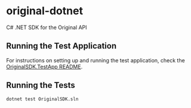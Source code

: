 # original-dotnet

C# .NET SDK for the Original API

## Running the Test Application

For instructions on setting up and running the test application, check the [OriginalSDK.TestApp README](OriginalSDK.TestApp/README.md).

## Running the Tests

```bash
dotnet test OriginalSDK.sln
```
